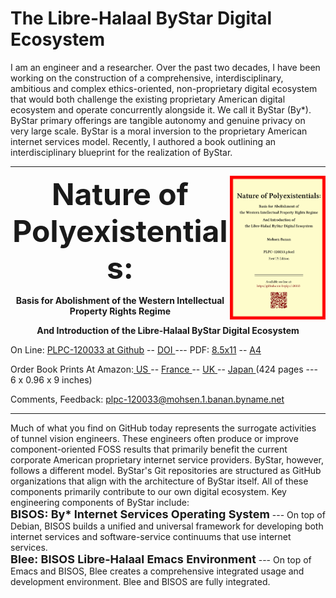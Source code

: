 The Libre-Halaal ByStar Digital Ecosystem
=========================================

I am an engineer and a researcher. Over the past two decades, I have been
working on the construction of a comprehensive, interdisciplinary, ambitious and
complex ethics-oriented, non-proprietary digital ecosystem that would both
challenge the existing proprietary American digital ecosystem and operate
concurrently alongside it. We call it ByStar (By*). ByStar primary offerings are
tangible autonomy and genuine privacy on very large scale. ByStar is a moral
inversion to the proprietary American internet services model. 
Recently, I authored a book outlining an interdisciplinary blueprint for the realization of ByStar.

------------------------------------------------------------------------


<img align="right"  height="230" src="./images/frontCover-1.jpg">

<p align="center"><font size="+4"><b>Nature of Polyexistentials:</font></b></p>

<p align="center"><b>Basis for Abolishment of the Western Intellectual Property Rights Regime</b></p>

<p align="center"><b>And Introduction of the Libre-Halaal ByStar Digital Ecosystem</b></p>

<p>
</p>

<p align="left">On Line: <a href="https://github.com/bxplpc/120033">PLPC-120033 at Github</a> --  <a href="https://doi.org/10.5281/zenodo.8003847">DOI </a>
 --- PDF: <a href="https://github.com/bxplpc/120033/pdf/c-120033-1_04-book-8.5x11-col-emb-pub.pdf">8.5x11</a> --
 <a href="https://github.com/bxplpc/120033/pdf/c-120033-1_04-book-a4-col-sft-loc.pdf">A4</a>
</p>
<p align="left">Order Book Prints At Amazon:<a href="https://www.amazon.com/dp/1960957015"> US </a> -- <a href="https://www.amazon.fr/dp/1960957015"> France </a>  -- <a href="https://www.amazon.co.uk/dp/1960957015"> UK </a> -- <a href="https://www.amazon.co.jp/dp/1960957015"> Japan </a>
(424 pages --- 6 x 0.96 x 9 inches)
</p>
<p align="left">Comments, Feedback:
<a href="mailto:plpc-120033@mohsen.1.banan.byname.net">plpc-120033@mohsen.1.banan.byname.net</a>
</p>

------------------------------------------------------------------------

Much of what you find on GitHub today represents the surrogate activities of
tunnel vision engineers. These engineers often produce or improve
component-oriented FOSS results that primarily benefit the current corporate
American proprietary internet service providers. ByStar, however, follows a
different model. ByStar's Git repositories are structured as GitHub
organizations that align with the architecture of ByStar itself. All of these
components primarily contribute to our own digital ecosystem.
Key engineering components of ByStar include:
<br>
<font size="+1"><b>BISOS: By* Internet Services Operating System</font></b> ---
On top of Debian, BISOS builds a unified and universal framework for developing
both internet services and software-service continuums that use internet
services.
<br> 
<font size="+1"><b>Blee: BISOS Libre-Halaal Emacs Environment</font></b> --- On
top of Emacs and BISOS, Blee creates a comprehensive integrated usage and
development environment. Blee and BISOS are fully integrated.



